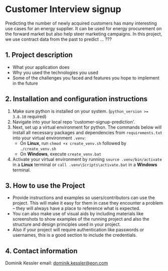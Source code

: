 # Customer Interview signup 
Predicting the number of newly acquired customers has many interesting use cases for an energy supplier. It can be used for energy procurement on the forward market but also help steer marketing campaigns. In this project, we use contract data from the past to predict ... ???

## 1. Project description
- What your application does
- Why you used the technologies you used
- Some of the challenges you faced and features you hope to implement in the future

## 2. Installation and configuration instructions 
1. Make sure python is installed on your system. (```python_version >= 3.8.10``` required)
2. Navigate into your local repo 'customer-signup-prediction'. 
3. Next, set up a virtual environment for python. The commands below will install all necessary packages and dependencies from ```requirements.txt``` into your virtual environment ```.venv```:
    - On **Linux**, run ```chmod +x create_venv.sh``` followed by ```./create_venv.sh``` 
    - On **Windows**, execute ```create_venv.bat```
4. Activate your virtual environment by running ```source .venv/bin/activate``` in a **Linux** terminal or ```call .venv\Scripts\activate.bat``` in a **Windows** terminal.

## 3. How to use the Project 
- Provide instructions and examples so users/contributors can use the project. This will make it easy for them in case they encounter a problem – they will always have a place to reference what is expected.
- You can also make use of visual aids by including materials like screenshots to show examples of the running project and also the structure and design principles used in your project.
- Also if your project will require authentication like passwords or usernames, this is a good section to include the credentials.

## 4. Contact information
Dominik Kessler
email: dominik.kessler@eon.com
